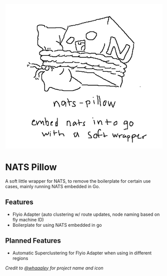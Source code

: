 ![Nats Pillow icon](./assets/nats-pillow.png)

# NATS Pillow
A soft little wrapper for NATS, to remove the boilerplate for certain use cases, mainly running NATS embedded in Go.

## Features
- Flyio Adapter (auto clustering w/ route updates, node naming based on fly machine ID)
- Boilerplate for using NATS embedded in go

## Planned Features
- Automatic Superclustering for Flyio Adapter when using in different regions

*Credit to [@whaaaley](https://github.com/whaaaley) for project name and icon*
